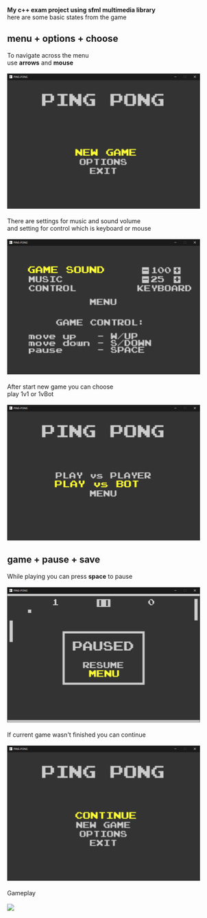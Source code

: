 **My c++ exam project using sfml multimedia library**</br>
here are some basic states from the game

## menu + options + choose
To navigate across the menu</br>
use **arrows** and **mouse**</br>
</br>
<img src="/screenshots/menu.png" width="450"/></br>
</br>
There are settings for music and sound volume</br>
and setting for control which is keyboard or mouse</br>
</br>
<img src="/screenshots/options.png" width="450"/></br>
</br>
After start new game you can choose</br>
play 1v1 or 1vBot</br>
</br>
<img src="/screenshots/choose.png" width="450">

## game + pause + save
While playing you can press **space** to pause</br>
</br>
<img src="/screenshots/pause.png" width="450"/></br>
</br>
If current game wasn't finished you can continue</br>
</br>
<img src="/screenshots/saves.png" width="450"></br>
</br>
Gameplay</br>
</br>
![](https://media.giphy.com/media/BItrlVYw5ThkioRY22/giphy.gif)
